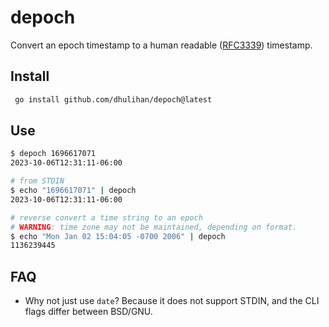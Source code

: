# depoch

Convert an epoch timestamp to a human readable ([RFC3339](https://ijmacd.github.io/rfc3339-iso8601/)) timestamp.

## Install

```sh
 go install github.com/dhulihan/depoch@latest
```

## Use

```sh
$ depoch 1696617071
2023-10-06T12:31:11-06:00

# from STDIN
$ echo "1696617071" | depoch
2023-10-06T12:31:11-06:00

# reverse convert a time string to an epoch
# WARNING: time zone may not be maintained, depending on format.
$ echo "Mon Jan 02 15:04:05 -0700 2006" | depoch
1136239445
```

## FAQ

* Why not just use `date`? Because it does not support STDIN, and the CLI flags differ between BSD/GNU.
